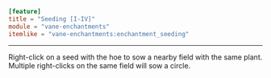 ```toml
[feature]
title = "Seeding [I-IV]"
module = "vane-enchantments"
itemlike = "vane-enchantments:enchantment_seeding"
```
---
Right-click on a seed with the hoe to sow a nearby field with the same plant. Multiple right-clicks on the same field will sow a circle.
